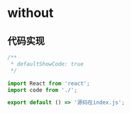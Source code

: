 # without

## 代码实现

```jsx
/**
 * defaultShowCode: true
 */

import React from 'react';
import code from './';

export default () => '源码在index.js';
```
